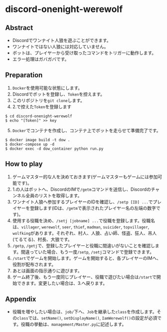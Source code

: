 # discord-onenight-werewolf

## Abstract
- Discordでワンナイト人狼を遊ぶことができます。
- ワンナイトではない人狼には対応していません。
- ボットは、プレイヤーから受け取ったコマンドをトリガーに動作します。
- エラー処理はガバガバです。

## Preparation
1. `Docker`を使用可能な状態にします。
2. Discordでボットを登録し、`Token`を控えます。
3. このリポジトリを`git clone`します。
4. 2.で控えた`Token`を登録します

```
$ cd discord-onenight-werewolf
$ echo "[Token]" >> key
```

5. `Docker`でコンテナを作成し、コンテナ上でボットを走らせて準備完了です。

```
$ docker image build -t dow .
$ docker-compose up -d
$ docker exec -d dow_container python run.py
```

## How to play
1. ゲームマスター的な人を決めておきます(ゲームマスターもゲームには参加可能です)。
2. 1.の人はボットへ、DiscordのIMで`/getm`コマンドを送信し、Discordのチャンネル全員のリストを取得します。
3. ワンナイト人狼へ参加するプレイヤーのIDを確認し、`/setp [ID] ...`でプレイヤーを登録します(IDは、`/getm`で表示されたプレイヤー名の左端の数字です)。
4. 使用する役職を決め、`/setj [jobname] ...`で役職を登録します。役職名は、`villager`, `werewolf`, `seer`, `thief`, `madman`, `suicider`, `topvillager`, `wolfking`があります。それぞれ、村人、人狼、占い師、怪盗、狂人、吊人(てるてる)、村長、大狼です。
5. `/getp`, `/getj`で、登録したプレイヤーと役職に間違いがないことを確認します。間違っていた場合、もう一度`/setp`, `/setj`コマンドで登録できます。
6. `/start`でゲームを開始します。ゲームを開始すると、各プレイヤーのIMへ、役割が配布されます。
7. あとは画面の指示通りに遊びます。
8. ゲーム終了後、もう一度同じプレイヤー、役職で遊びたい場合は`/start`で開始できます。変更したい場合は、3.へ戻ります。

## Appendix
- 役職を増やしたい場合は、`job/`下へ、`Job`を継承した`class`を作成します。その`class`では、`setName()`, `setDisplayName()`, `IamWerewolf()`の設定が必須です。役職の挙動は、`management/Master.py`に記述します。

